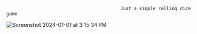                                               Just a simple rolling dice game 
![Screenshot 2024-01-01 at 3 15 34 PM](https://github.com/Hug0Rodriguez/PigGame/assets/76200652/7ca4767d-265d-44b7-8939-97102b48c993)
